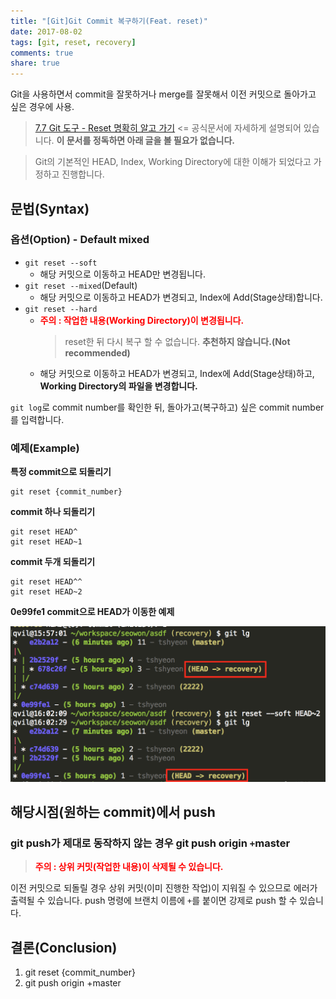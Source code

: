 ```yaml
---
title: "[Git]Git Commit 복구하기(Feat. reset)"
date: 2017-08-02
tags: [git, reset, recovery]
comments: true
share: true
---
```


Git을 사용하면서 commit을 잘못하거나 merge를 잘못해서 이전 커밋으로 돌아가고 싶은 경우에 사용.

> [7.7 Git 도구 - Reset 명확히 알고 가기](https://git-scm.com/book/ko/v2/Git-도구-Reset-명확히-알고-가기) <= 공식문서에 자세하게 설명되어 있습니다. **이 문서를 정독하면 아래 글을 볼 필요가 없습니다.**

> Git의 기본적인 HEAD, Index, Working Directory에 대한 이해가 되었다고 가정하고 진행합니다.

## 문법(Syntax)

### 옵션(Option) - Default mixed

- `git reset --soft`
  - 해당 커밋으로 이동하고 HEAD만 변경됩니다.
- `git reset --mixed`(Default)
  - 해당 커밋으로 이동하고 HEAD가 변경되고, Index에 Add(Stage상태)합니다.
- `git reset --hard`
  - <span style="color: red;font-weight: bold">주의 : 작업한 내용(Working Directory)이 변경됩니다.</span>
    > reset한 뒤 다시 복구 할 수 없습니다. **추천하지 않습니다.(Not recommended)**
  - 해당 커밋으로 이동하고 HEAD가 변경되고, Index에 Add(Stage상태)하고, **Working Directory의 파일을 변경합니다.**

`git log`로 commit number를 확인한 뒤, 돌아가고(복구하고) 싶은 commit number를 입력합니다.

### 예제(Example)

**특정 commit으로 되돌리기**

```
git reset {commit_number}
```

**commit 하나 되돌리기**

```
git reset HEAD^
git reset HEAD~1
```

**commit 두개 되돌리기**

```
git reset HEAD^^
git reset HEAD~2
```

**0e99fe1 commit으로 HEAD가 이동한 예제**

![git-reset2](/images/git-reset2.png)

## 해당시점(원하는 commit)에서 push

### git push가 제대로 동작하지 않는 경우 git push origin `+`master

> <span style="color: red;font-weight: bold">주의 : 상위 커밋(작업한 내용)이 삭제될 수 있습니다.</span>

이전 커밋으로 되돌릴 경우 상위 커밋(이미 진행한 작업)이 지워질 수 있으므로 에러가 출력될 수 있습니다. push 명령에 브랜치 이름에 `+`를 붙이면 강제로 push 할 수 있습니다.

## 결론(Conclusion)

1. git reset {commit_number}
1. git push origin +master
